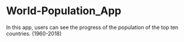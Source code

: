 # World-Population_App
In this app, users can see the progress of the population of the top ten countries. (1960-2018)
